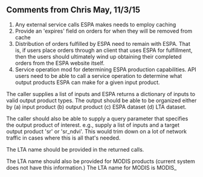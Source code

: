 ## Comments from Chris May, 11/3/15
1. Any external service calls ESPA makes needs to employ caching
2. Provide an 'expires' field on orders for when they will be removed from cache
3. Distribution of orders fulfilled by ESPA need to remain with ESPA.  That is, if users place orders through an
client that uses ESPA for fulfillment, then the users should ultimately wind up obtaining their completed orders from
the ESPA website itself.
4. Service operation mod for determining ESPA production capabilities.
  API users need to be able to call a service operation to determine what output products ESPA can make for a given input product.

  The caller supplies a list of inputs and ESPA returns a dictionary of inputs to valid output product types.  The output should be able to be organized either by (a) input product (b) output product (c) ESPA dataset (d) LTA dataset.
  
  The caller should also be able to supply a query parameter that specifies the output product of interest.  e.g., supply a list of inputs and a target output product 'sr' or 'sr_ndvi'.  This would trim down on a lot of network traffic in cases where this is all that's needed.
  
  The LTA name should be provided in the returned calls.
  
  The LTA name should also be provided for MODIS products (current system does not have this information.)
    The LTA name for MODIS is MODIS_<shortname>
